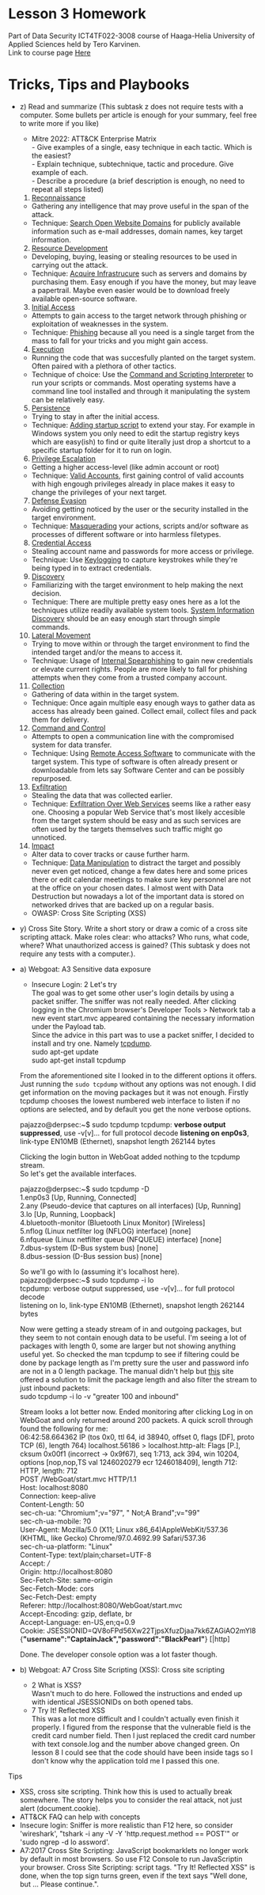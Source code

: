# Lesson 3 Homework

Part of Data Security ICT4TF022-3008 course of Haaga-Helia University of Applied Sciences held by Tero Karvinen.  
Link to course page [Here](https://terokarvinen.com/2021/data-security-2022p3-ict4tf022-3008/)

# Tricks, Tips and Playbooks
  
* z) Read and summarize (This subtask z does not require tests with a computer. Some bullets per article is enough for your summary, feel free to write more if you like)  
  + Mitre 2022: ATT&CK Enterprise Matrix  
        - Give examples of a single, easy technique in each tactic. Which is the easiest?  
        - Explain technique, subtechnique, tactic and procedure. Give example of each.  
        - Describe a procedure (a brief description is enough, no need to repeat all steps listed) 
    
  1. [Reconnaissance](https://attack.mitre.org/tactics/TA0043/)    
    * Gathering any intelligence that may prove useful in the span of the attack.  
    * Technique: [Search Open Website Domains](https://attack.mitre.org/techniques/T1593) for publicly available information such as e-mail addresses, domain names, key target information.  
  
  2. [Resource Development](https://attack.mitre.org/tactics/TA0042/)  
    * Developing, buying, leasing or stealing resources to be used in carrying out the attack.  
    * Technique: [Acquire Infrastrucure](https://attack.mitre.org/techniques/T1583) such as servers and domains by purchasing them. Easy enough if you have the money, but may leave a papertrail. Maybe even easier would be to download freely available open-source software.  
  
  3. [Initial Access](https://attack.mitre.org/tactics/TA0001/)  
    * Attempts to gain access to the target network through phishing or exploitation of weaknesses in the system.  
    * Technique: [Phishing](https://attack.mitre.org/techniques/T1566) because all you need is a single target from the mass to fall for your tricks and you might gain access.  

  4. [Execution](https://attack.mitre.org/tactics/TA0002/)  
    * Running the code that was succesfully planted on the target system. Often paired with a plethora of other tactics.  
    * Technique of choice: Use the [Command and Scripting Interpreter](https://attack.mitre.org/techniques/T1059) to run your scripts or commands. Most operating systems have a command line tool installed and through it manipulating the system can be relatively easy.  
  
  5. [Persistence](https://attack.mitre.org/tactics/TA0003/)  
    * Trying to stay in after the initial access.  
    * Technique: [Adding startup script](https://attack.mitre.org/techniques/T1037) to extend your stay. For example in Windows system you only need to edit the startup registry keys which are easy(ish) to find or quite literally just drop a shortcut to a specific startup folder for it to run on login.   
  
  6. [Privilege Escalation](https://attack.mitre.org/tactics/TA0004/)  
    * Getting a higher access-level (like admin account or root)  
    * Technique: [Valid Accounts](https://attack.mitre.org/techniques/T1078), first gaining control of valid accounts with high engough privileges already in place makes it easy to change the privileges of your next target.  
      
  7. [Defense Evasion](https://attack.mitre.org/tactics/TA0005/)  
    * Avoiding getting noticed by the user or the security installed in the target environment.  
    * Technique: [Masquerading](https://attack.mitre.org/techniques/T1036) your actions, scripts and/or software as processes of different software or into harmless filetypes.  

  8. [Credential Access](https://attack.mitre.org/tactics/TA0006/)  
    * Stealing account name and passwords for more access or privilege.  
    * Technique: Use [Keylogging](https://attack.mitre.org/techniques/T1056/001) to capture keystrokes while they're being typed in to extract credentials.  
    
  9. [Discovery](https://attack.mitre.org/tactics/TA0007/)  
    * Familiarizing with the target environment to help making the next decision.  
    * Technique: There are multiple pretty easy ones here as a lot the techniques utilize readily available system tools. [System Information Discovery](https://attack.mitre.org/techniques/T1082) should be an easy enough start through simple commands.  
  
  10. [Lateral Movement](https://attack.mitre.org/tactics/TA0008/)  
    * Trying to move within or through the target environment to find the intended target and/or the means to access it.  
    * Technique: Usage of [Internal Spearphishing](https://attack.mitre.org/techniques/T1534) to gain new credentials or elevate current rights. People are more likely to fall for phishing attempts when they come from a trusted company account.  
  
  11. [Collection](https://attack.mitre.org/tactics/TA0009/)  
    * Gathering of data within in the target system.  
    * Technique: Once again multiple easy enough ways to gather data as access has already been gained.  Collect email, collect files and pack them for delivery.  
  
  12. [Command and Control](https://attack.mitre.org/tactics/TA0009/)  
    * Attempts to open a communication line with the compromised system for data transfer.  
    * Technique: Using [Remote Access Software](https://attack.mitre.org/techniques/T1219) to communicate with the target system. This type of software is often already present or downloadable from lets say Software Center and can be possibly repurposed.  

  13. [Exfiltration](https://attack.mitre.org/tactics/TA0010/)  
    * Stealing the data that was collected earlier.  
    * Technique: [Exfiltration Over Web Services](https://attack.mitre.org/techniques/T1567) seems like a rather easy one. Choosing a popular Web Service that's most likely accesible from the target system should be easy and as such services are often used by the targets themselves such traffic might go unnoticed.  
    
  14. [Impact](https://attack.mitre.org/tactics/TA0040/)  
    * Alter data to cover tracks or cause further harm.  
    * Technique: [Data Manipulation](https://attack.mitre.org/techniques/T1565) to distract the target and possibly never even get noticed, change a few dates here and some prices there or edit calendar meetings to make sure key personnel are not at the office on your chosen dates. I almost went with Data Destruction but nowadays a lot of the important data is stored on networked drives that are backed up on a regular basis.  
  

  +  OWASP: Cross Site Scripting (XSS)  
* y) Cross Site Story. Write a short story or draw a comic of a cross site  
  scripting attack. Make roles clear: who attacks? Who runs, what code, where? What unauthorized access is gained? (This subtask y does not require
  any tests with a computer.).  
  
  
    
* a) Webgoat: A3 Sensitive data exposure  
    + Insecure Login: 2 Let's try  
    The goal was to get some other user's login details by using a packet sniffer. The sniffer was not really needed. After clicking logging in the Chromium browser's Developer Tools > Network tab a new event start.mvc appeared containing the necessary information under the Payload tab.  
    Since the advice in this part was to use a packet sniffer, I decided to install and try one. Namely [tcpdump](https://www.baeldung.com/linux/sniffing-packet-tcpdump).  
    sudo apt-get update  
    sudo apt-get install tcpdump  

    From the aforementioned site I looked in to the different options it offers.  
    Just running the `sudo tcpdump` without any options was not enough. I did get information on the moving packages but it was not enough. Firstly tcpdump chooses the lowest numbered web interface to listen if no options are selected, and by default you get the none verbose options.  

    pajazzo@derpsec:\~$ sudo tcpdump
    tcpdump: **verbose output suppressed**, use -v\[v]... for full protocol decode
    **listening on enp0s3**, link-type EN10MB (Ethernet), snapshot length 262144 bytes

    Clicking the login button in WebGoat added nothing to the tcpdump stream.  
    So let's get the available interfaces.  
      
    pajazzo@derpsec:~$ sudo tcpdump -D  
    1.enp0s3 [Up, Running, Connected]  
    2.any (Pseudo-device that captures on all interfaces) [Up, Running]  
    3.lo [Up, Running, Loopback]  
    4.bluetooth-monitor (Bluetooth Linux Monitor) \[Wireless]  
    5.nflog (Linux netfilter log (NFLOG) interface) \[none]  
    6.nfqueue (Linux netfilter queue (NFQUEUE) interface) \[none]  
    7.dbus-system (D-Bus system bus) \[none]  
    8.dbus-session (D-Bus session bus) \[none]  
      
    So we'll go with lo (assuming it's localhost here).  
    pajazzo@derpsec:~$ sudo tcpdump -i lo  
    tcpdump: verbose output suppressed, use -v\[v]...   for full protocol decode  
    listening on lo, link-type EN10MB (Ethernet),  snapshot length 262144 bytes  
      
    Now were getting a steady stream of in and outgoing packages, but they seem to not contain enough data to be useful. I'm seeing a lot of packages with length 0, some are larger but not showing anything useful yet. So checked the man tcpdump to see if filtering could be done by package length as I'm pretty sure the user and password info are not in a 0 length package. The manual didn't help but [this](https://www.baeldung.com/linux/sniffing-packet-tcpdump) site offered a solution to limit the package length and also filter the stream to just inbound packets:  
    sudo tcpdump -i lo -v "greater 100 and inbound"  

    Stream looks a lot better now. Ended monitoring after clicking Log in on WebGoat and only returned around 200 packets. A quick scroll through found the following for me:  
    06:42:58.664362 IP (tos 0x0, ttl 64, id 38940, offset 0, flags \[DF], proto TCP (6), length 764)
    localhost.56186 > localhost.http-alt: Flags \[P.], cksum 0x00f1 (incorrect -> 0x9f67), seq 1:713, ack 394, win 10204, options [nop,nop,TS val 1246020279 ecr 1246018409], length 712: HTTP, length: 712  
    POST /WebGoat/start.mvc HTTP/1.1  
    Host: localhost:8080  
    Connection: keep-alive  
    Content-Length: 50  
    sec-ch-ua: "Chromium";v="97", " Not;A Brand";v="99"  
    sec-ch-ua-mobile: ?0  
    User-Agent: Mozilla/5.0 (X11; Linux x86_64)AppleWebKit/537.36 (KHTML, like Gecko) Chrome/97.0.4692.99 Safari/537.36  
    sec-ch-ua-platform: "Linux"  
    Content-Type: text/plain;charset=UTF-8  
    Accept: */*  
    Origin: http://localhost:8080  
    Sec-Fetch-Site: same-origin  
    Sec-Fetch-Mode: cors  
    Sec-Fetch-Dest: empty  
    Referer: http://localhost:8080/WebGoat/start.mvc  
    Accept-Encoding: gzip, deflate, br  
    Accept-Language: en-US,en;q=0.9  
    Cookie:   JSESSIONID=QV8oFPd56Xw22TjpsXfuzDjaa7kk6ZAGiAO2mYl8  
    {**"username":"CaptainJack","password":"BlackPearl"**} \[|http]
  
    Done. The developer console option was a lot faster though.  

* b) Webgoat: A7 Cross Site Scripting (XSS): Cross site scripting
    + 2 What is XSS?  
    Wasn't much to do here. Followed the instructions and ended up with identical JSESSIONIDs on both opened tabs.  
    + 7 Try It! Reflected XSS  
    This was a lot more difficult and I couldn't actually even finish it properly. I figured from the response that the vulnerable field is the credit card number field. Then I just replaced the credit card number with text console.log and the number above changed green. On lesson 8 I could see that the code should have been inside <script> </script> tags so I don't know why the application told me I passed this one.  

Tips

* XSS, cross site scripting. Think how this is used to actually break
  somewhere. The story helps you to consider the real attack, not just alert
  (document.cookie).
* ATT&CK FAQ can help with concepts
* Insecure login: Sniffer is more realistic than F12 here, so consider
  'wireshark', "tshark -i any -V -Y 'http.request.method == POST'" or 'sudo
  ngrep -d lo assword'.
* A7:2017 Cross Site Scripting: JavaScript bookmarklets no longer work by
  default in most browsers. So use F12 Console to run JavaScriptin your
  browser. Cross Site Scripting: script tags. "Try It! Reflected XSS" is
  done, when the top sign turns green, even if the text says "Well done, but
  ... Please continue.".
